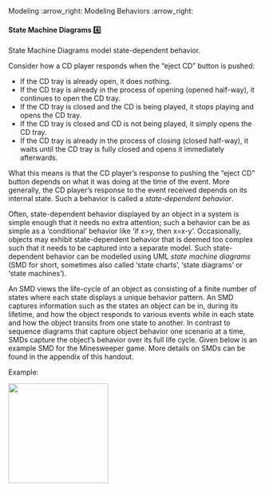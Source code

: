 <link rel="stylesheet" href="{{baseUrl}}/css/textbook.css">

<div class="website-content">

<div id="path">Modeling :arrow_right: Modeling Behaviors :arrow_right:</div>

<div id="title">

#### State Machine Diagrams :four:

</div>

<div id="body">

State Machine Diagrams model state-dependent behavior.

Consider how a CD player responds when the “eject CD” button is pushed:

*	If the CD tray is already open, it does nothing.
*	If the CD tray is already in the process of opening (opened half-way), it continues to open the CD tray.
*	If the CD tray is closed and the CD is being played, it stops playing and opens the CD tray.
*	If the CD tray is closed and CD is not being played, it simply opens the CD tray.
*	If the CD tray is already in the process of closing (closed half-way), it waits until the CD tray is fully closed and opens it immediately afterwards.

What this means is that the CD player’s response to pushing the “eject CD” button depends on what it was doing at the time of the event. More generally, the CD player’s response to the event received depends on its internal state. Such a behavior is called a _state-dependent behavior_.

Often, state-dependent behavior displayed by an object in a system is simple enough that it needs no extra attention; such a behavior can be as simple as a ‘conditional’ behavior like ‘if x>y, then x=x-y’.
Occasionally, objects may exhibit state-dependent behavior that is deemed too complex such that it needs to be captured into a separate model. Such state-dependent behavior can be modelled using UML _state machine diagrams_ (SMD for short, sometimes also called ‘state charts’, ‘state diagrams’ or ‘state machines’).

An SMD views the life-cycle of an object as consisting of a finite number of states where each state displays a unique behavior pattern.  An SMD captures information such as the states an object can be in, during its lifetime, and how the object responds to various events while in each state and how the object transits from one state to another. In contrast to sequence diagrams that capture object behavior one scenario at a time, SMDs capture the object’s behavior over its full life cycle. Given below is an example SMD for the Minesweeper game. More details on SMDs can be found in the appendix of this handout.

<tip-box>

Example:

<img src="{{baseUrl}}/modeling/modelingBehaviors/stateMachineDiagrams/images/minesweeper.png" height="200" />
<p/>

</tip-box>

</div>

</div>
